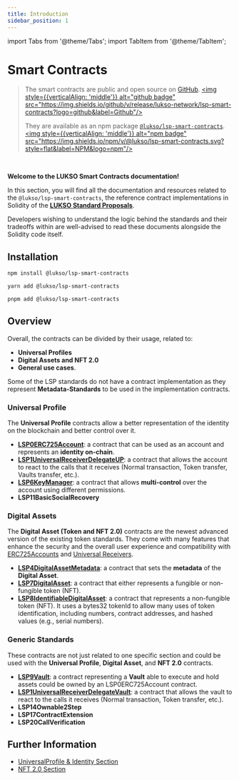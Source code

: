 ```yaml
---
title: Introduction
sidebar_position: 1
---
```


import Tabs from '@theme/Tabs';
import TabItem from '@theme/TabItem';

# Smart Contracts

> The smart contracts are public and open source on [GitHub](https://github.com/lukso-network/lsp-smart-contracts). <a href="https://github.com/lukso-network/lsp-smart-contracts" target="_blank" rel="noopener noreferrer"><img style={{verticalAlign: 'middle'}} alt="github badge" src="https://img.shields.io/github/v/release/lukso-network/lsp-smart-contracts?logo=github&label=Github"/></a>
>
> They are available as an npm package [`@lukso/lsp-smart-contracts`](https://www.npmjs.com/package/@lukso/lsp-smart-contracts). <a href="https://www.npmjs.com/package/@lukso/lsp-smart-contracts" target="_blank" rel="noopener noreferrer"><img style={{verticalAlign: 'middle'}} alt="npm badge" src="https://img.shields.io/npm/v/@lukso/lsp-smart-contracts.svg?style=flat&label=NPM&logo=npm"/></a>

<br/>

**Welcome to the LUKSO Smart Contracts documentation!**

In this section, you will find all the documentation and resources related to the `@lukso/lsp-smart-contracts`, the reference contract implementations in Solidity of the **[LUKSO Standard Proposals](../standards/introduction.md)**.

Developers wishing to understand the logic behind the standards and their tradeoffs within are well-advised to read these documents alongside the Solidity code itself.

## Installation

<Tabs>
  <TabItem value="npm" label="npm">

```bash
npm install @lukso/lsp-smart-contracts
```

  </TabItem>

  <TabItem value="yarn" label="yarn">

```bash
yarn add @lukso/lsp-smart-contracts
```

  </TabItem>

  <TabItem value="pnpm" label="pnpm">

```bash
pnpm add @lukso/lsp-smart-contracts
```

  </TabItem>

</Tabs>

## Overview

Overall, the contracts can be divided by their usage, related to:

- **Universal Profiles**
- **Digital Assets and NFT 2.0**
- **General use cases**.

Some of the LSP standards do not have a contract implementation as they represent **Metadata-Standards** to be used in the implementation contracts.

### Universal Profile

The **Universal Profile** contracts allow a better representation of the identity on the blockchain and better control over it.

- **[LSP0ERC725Account](../contracts/contracts/LSP0ERC725Account)**: a contract that can be used as an account and represents an **identity on-chain**.
- **[LSP1UniversalReceiverDelegateUP](./contracts/LSP1UniversalReceiver/LSP1UniversalReceiverDelegateUP/LSP1UniversalReceiverDelegateUP.md)**: a contract that allows the account to react to the calls that it receives (Normal transaction, Token transfer, Vaults transfer, etc.).
- **[LSP6KeyManager](../contracts/contracts/LSP6KeyManager/LSP6KeyManager.md)**: a contract that allows **multi-control** over the account using different permissions.
- **LSP11BasicSocialRecovery**

### Digital Assets

The **Digital Asset (Token and NFT 2.0)** contracts are the newest advanced version of the existing token standards. They come with many features that enhance the security and the overall user experience and compatibility with [ERC725Accounts](../standards/universal-profile/lsp0-erc725account.md) and [Universal Receivers](../standards/generic-standards/lsp1-universal-receiver.md).

- **[LSP4DigitalAssetMetadata](./contracts/LSP4DigitalAssetMetadata/LSP4DigitalAssetMetadata.md)**: a contract that sets the **metadata** of the **Digital Asset**.
- **[LSP7DigitalAsset](./contracts/LSP7DigitalAsset/LSP7DigitalAsset.md)**: a contract that either represents a fungible or non-fungible token (NFT).
- **[LSP8IdentifiableDigitalAsset](./contracts/LSP8IdentifiableDigitalAsset/LSP8IdentifiableDigitalAsset.md)**: a contract that represents a non-fungible token (NFT). It uses a bytes32 tokenId to allow many uses of token identification, including numbers, contract addresses, and hashed values (e.g., serial numbers).

### Generic Standards

These contracts are not just related to one specific section and could be used with the **Universal Profile**, **Digital Asset**, and **NFT 2.0** contracts.

- **[LSP9Vault](../contracts/contracts/LSP9Vault/LSP9Vault.md)**: a contract representing a **Vault** able to execute and hold assets could be owned by an LSP0ERC725Account contract.
- **[LSP1UniversalReceiverDelegateVault](./contracts/LSP1UniversalReceiver/LSP1UniversalReceiverDelegateVault/LSP1UniversalReceiverDelegateVault.md)**: a contract that allows the vault to react to the calls it receives (Normal transaction, Token transfer, etc.).
- **LSP14Ownable2Step**
- **LSP17ContractExtension**
- **LSP20CallVerification**

## Further Information

- [UniversalProfile & Identity Section](https://youtu.be/SbTo_e3l_Lk?t=1727)
- [NFT 2.0 Section](https://youtu.be/hg1Ow6u9QVk)
